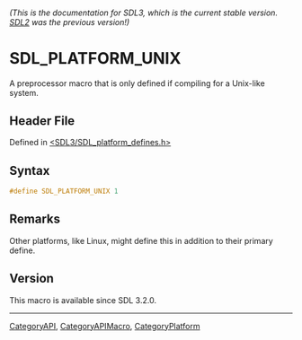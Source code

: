 ###### (This is the documentation for SDL3, which is the current stable version. [SDL2](https://wiki.libsdl.org/SDL2/) was the previous version!)
# SDL_PLATFORM_UNIX

A preprocessor macro that is only defined if compiling for a Unix-like system.

## Header File

Defined in [<SDL3/SDL_platform_defines.h>](https://github.com/libsdl-org/SDL/blob/main/include/SDL3/SDL_platform_defines.h)

## Syntax

```c
#define SDL_PLATFORM_UNIX 1
```

## Remarks

Other platforms, like Linux, might define this in addition to their primary
define.

## Version

This macro is available since SDL 3.2.0.

----
[CategoryAPI](CategoryAPI), [CategoryAPIMacro](CategoryAPIMacro), [CategoryPlatform](CategoryPlatform)

